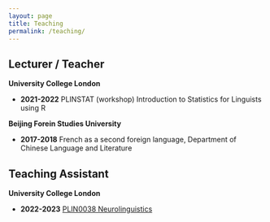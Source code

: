 ```yaml
---
layout: page
title: Teaching
permalink: /teaching/
---
```


## Lecturer / Teacher

**University College London**

- **2021-2022** PLINSTAT (workshop) Introduction to Statistics for Linguists using R 

**Beijing Forein Studies University**

- **2017-2018** French as a second foreign language, Department of Chinese Language and Literature 

## Teaching Assistant

**University College London**

- **2022-2023** [PLIN0038 Neurolinguistics](https://www.ucl.ac.uk/module-catalogue/modules/neurolinguistics-PLIN0038)
